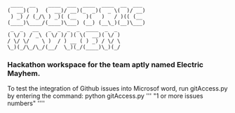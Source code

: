 ```
 ____  __    ____  ___  ____  ____  __  ___ 
(  __)(  )  (  __)/ __)(_  _)(  _ \(  )/ __)
 ) _) / (_/\ ) _)( (__   )(   )   / )(( (__ 
(____)\____/(____)\___) (__) (__\_)(__)\___)
 _  _   __   _  _  _  _  ____  _  _         
( \/ ) / _\ ( \/ )/ )( \(  __)( \/ )        
/ \/ \/    \ )  / ) __ ( ) _) / \/ \        
\_)(_/\_/\_/(__/  \_)(_/(____)\_)(_/
```
### Hackathon workspace for the team aptly named Electric Mayhem.


To test the integration of Github issues into Microsof word, run gitAccess.py by entering the command: python gitAccess.py 
'''
"1 or more issues numbers"
''''